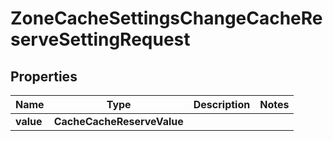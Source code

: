 

# ZoneCacheSettingsChangeCacheReserveSettingRequest


## Properties

| Name | Type | Description | Notes |
|------------ | ------------- | ------------- | -------------|
|**value** | **CacheCacheReserveValue** |  |  |



